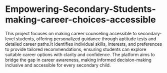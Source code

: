 # Empowering-Secondary-Students-making-career-choices-accessible
This project focuses on making career counseling accessible to secondary-level students, offering personalized guidance through aptitude tests and detailed career paths.It identifies individual skills, interests, and preferences to provide tailored recommendations, ensuring students can explore suitable career options with clarity and confidence. The platform aims to bridge the gap in career awareness, making informed decision-making inclusive and accessible for every secondary child.

